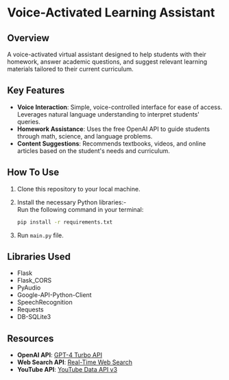 # Voice-Activated Learning Assistant

## Overview
A voice-activated virtual assistant designed to help students with their homework, answer academic questions, and suggest relevant learning materials tailored to their current curriculum.

## Key Features
- **Voice Interaction**: Simple, voice-controlled interface for ease of access. Leverages natural language understanding to interpret students' queries.
- **Homework Assistance**: Uses the free OpenAI API to guide students through math, science, and language problems.
- **Content Suggestions**: Recommends textbooks, videos, and online articles based on the student's needs and curriculum.

## How To Use

1. Clone this repository to your local machine.
2. Install the necessary Python libraries:-    
   Run the following command in your terminal:
   
    ```bash
    pip install -r requirements.txt
    ```
3. Run ```main.py``` file.

## Libraries Used
- Flask
- Flask_CORS
- PyAudio
- Google-API-Python-Client
- SpeechRecognition
- Requests
- DB-SQLite3

## Resources
- **OpenAI API**: [GPT-4 Turbo API](https://rapidapi.com/NextAPI/api/cheapest-gpt-4-turbo-gpt-4-vision-chatgpt-openai-ai-api)
- **Web Search API**: [Real-Time Web Search](https://rapidapi.com/letscrape-6bRBa3QguO5/api/real-time-web-search)
- **YouTube API**: [YouTube Data API v3](https://console.cloud.google.com/marketplace/product/google/youtube.googleapis.com)




